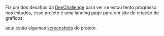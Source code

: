 Fiz um dos desafios da <a href="https://devchallenge.vercel.app/challenges/5ec9a7fc10e94a38493d3910/details">DevChallenge</a> para ver se estou tento prograsso nos estudos, esse projeto é uma landing page para um site de criação de graficos.

aqui estão algumas [screenshots](./screenshot/) do projeto.